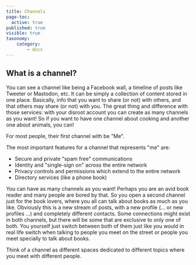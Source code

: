 ```yaml
---
title: Channels
page-toc:
  active: true
published: true
visible: true
taxonomy:
    category:
        - docs
---
```


## What is a channel?
You can see a channel like being a Facebook wall, a timeline of posts like Tweeter or Mastodon, etc. It can be simply a collection of content stored in one place. Basically, info that you want to share (or not) with others, and that others may share (or not) with you. The great thing and difference with those services: with your disroot account you can create as many channels as you want! So if you want to have one channel about cooking and another one about animals, you can!

For most people, their first channel with be "Me".

The most important features for a channel that represents "me" are:
* Secure and private "spam free" communications
* Identity and "single-sign on" across the entire network
* Privacy controls and permissions which extend to the entire network
* Directory services (like a phone book)

You can have as many channels as you want! Perhaps you are an avid book reader and many people are bored by that. So  you open a second channel just for the book lovers, where you all can talk about books as much as you like. Obviously this is a new stream of posts, with a new profile (... or new profiles ...) and completely different contacts. Some connections might exist in both channels, but there will be some that are exclusive to only one of both. You yourself just switch between both of them just like you would in real life switch when talking to people you meet on the street or people you meet specially to talk about books.

Think of a channel as different spaces dedicated to different topics where you meet with different people.
